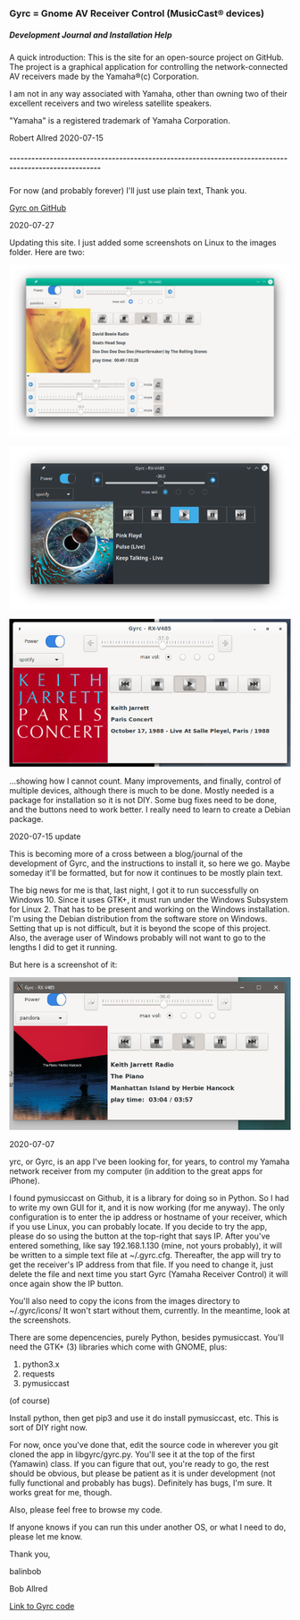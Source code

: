 ### Gyrc = Gnome AV Receiver Control (MusicCast® devices)

##### Development Journal and Installation Help

A quick introduction:  This is the site for an open-source project on GitHub.  The project is a graphical application for controlling
the network-connected AV receivers made by the Yamaha®(c) Corporation.

I am not in any way associated with Yamaha, other than owning two of their excellent receivers and two wireless satellite speakers.

"Yamaha" is a registered trademark of Yamaha Corporation.

Robert Allred
2020-07-15

##### -----------------------------------------------------------------------------------------------------

For now (and probably forever) I'll just use plain text, Thank you.

[Gyrc on GitHub](https://github.com/balinbob/yrc)

2020-07-27

Updating this site.  I just added some screenshots on Linux to the images folder.  Here are two:

![picture](images/gyrc-devices-expanded.png)

![picture](images/gyrc-pinkfloyd.png)

![picture](images/gyrc-on-debian-cinnamon.png)

...showing how I cannot count.  Many improvements, and finally, control of multiple devices, although there is much to be done.  Mostly needed is a package for installation so it is not DIY.  Some bug fixes need to be done, and the buttons need to work better.   I really need to learn to create a Debian package.

2020-07-15 update

This is becoming more of a cross between a blog/journal of the development of Gyrc, and the instructions to install it, so here we go.  Maybe someday it'll be formatted, but for now it continues to be mostly plain text.

The big news for me is that, last night, I got it to run successfully on Windows 10.  Since it uses GTK+, it must run under the Windows Subsystem for Linux 2.  That has to be present and working on the Windows installation.   I'm using the Debian distribution from the software store on Windows.  Setting that up is not difficult, but it is beyond the scope of this project.   Also, the average user of Windows probably will not want to go to the lengths I did to get it running.

But here is a screenshot of it:


![picture](images/gyrc-on-windows10.png)


2020-07-07

yrc, or Gyrc, is an app I've been looking for, for years, to control my Yamaha network receiver from my computer (in addition to the great apps for iPhone).

I found pymusiccast on Github, it is a library for doing so in Python.   So I had to write my own GUI for it, and it is now working (for me anyway).  The only configuration is to enter the ip address or hostname of your receiver, which if you use Linux, you can probably locate.   If you decide to try the app, please do so using the button at the top-right that says IP.  After you've entered something, like say 192.168.1.130 (mine, not yours probably), it will be written to a simple text file at ~/.gyrc.cfg.  Thereafter, the app will try to get the receiver's IP address from that file.  If you need to change it, just delete the file and next time you start Gyrc (Yamaha Receiver Control) it will once again show the IP button.

You'll also need to copy the icons from the images directory to ~/.gyrc/icons/  It won't start without them, currently.  In the meantime, look at the screenshots.

There are some depencencies, purely Python, besides pymusiccast.  You'll need the GTK+ (3) libraries which come with GNOME, plus:
1. python3.x
2. requests
3. pymusiccast

(of course)

Install python, then get pip3 and use it do install pymusiccast, etc. This is sort of DIY right now.

For now, once you've done that, edit the source code in wherever you git cloned the app in libgyrc/gyrc.py.  You'll see it at the top of the first (Yamawin) class.   If you can figure that out, you're ready to go, the rest should be obvious, but please be patient as it is under development (not fully functional and probably has bugs). Definitely has bugs, I'm sure.   It works great for me, though.

Also, please feel free to browse my code.

If anyone knows if you can run this under another OS, or what I need to do, please let me know.

Thank you,

balinbob

Bob Allred

[Link to Gyrc code](https://github.com/balinbob/yrc)




